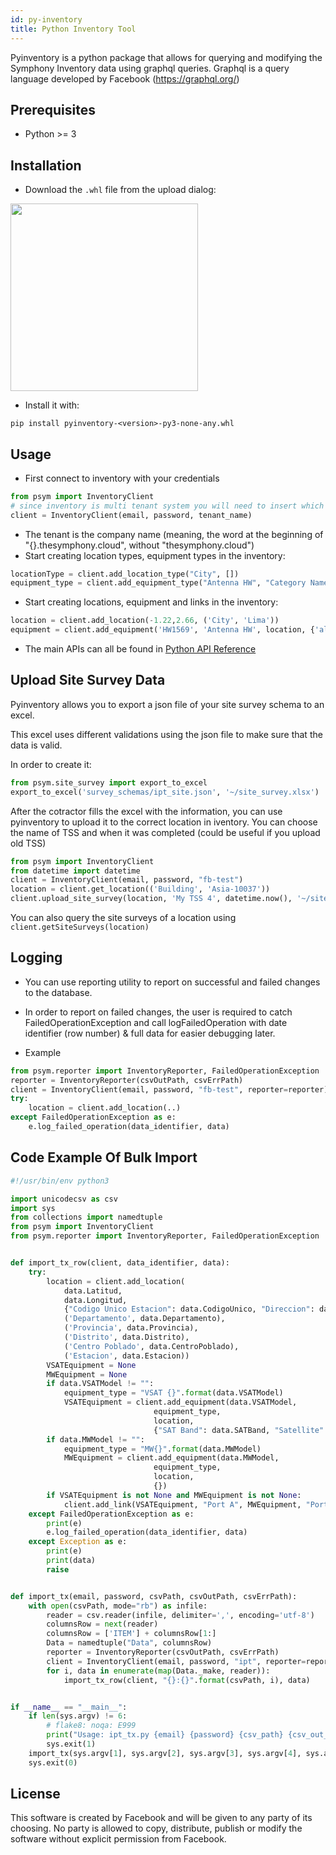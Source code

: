 ```yaml
---
id: py-inventory
title: Python Inventory Tool
---
```


Pyinventory is a python package that allows for querying and modifying the Symphony Inventory
data using graphql queries.
Graphql is a query language developed by Facebook (https://graphql.org/)

## Prerequisites

* Python >= 3

## Installation

* Download the `.whl` file from the upload dialog:

<img src='https://s3.amazonaws.com/purpleheadband.images/wiki/pyinventory_download.png' width=300>


* Install it with:

```
pip install pyinventory-<version>-py3-none-any.whl
```

## Usage

* First connect to inventory with your credentials

```python
from psym import InventoryClient
# since inventory is multi tenant system you will need to insert which partner you connect as
client = InventoryClient(email, password, tenant_name)
```
  * The tenant is the company name (meaning, the word at the beginning of "{}.thesymphony.cloud", without "thesymphony.cloud")
* Start creating location types, equipment types in the inventory:
```python
locationType = client.add_location_type("City", [])
equipment_type = client.add_equipment_type("Antenna HW", "Category Name", [("altitude", "int", None, True)], {}, [])
```
* Start creating locations, equipment and links in the inventory:
```python
location = client.add_location(-1.22,2.66, ('City', 'Lima'))
equipment = client.add_equipment('HW1569', 'Antenna HW', location, {'altitude': 53.5})
```

* The main APIs can all be found in [Python API Reference](../psym/html/index.html)

## Upload Site Survey Data

Pyinventory allows you to export a json file of your site survey schema to an excel.

This excel uses different validations using the json file to make sure that the data is valid.

In order to create it:
```python
from psym.site_survey import export_to_excel
export_to_excel('survey_schemas/ipt_site.json', '~/site_survey.xlsx')
```

After the cotractor fills the excel with the information, you can use pyinventory
to upload it to the correct location in iventory. You can choose the name of TSS and
when it was completed (could be useful if you upload old TSS)
```python
from psym import InventoryClient
from datetime import datetime
client = InventoryClient(email, password, "fb-test")
location = client.get_location(('Building', 'Asia-10037'))
client.upload_site_survey(location, 'My TSS 4', datetime.now(), '~/site_survey.xlsx', 'survey_schemas/ipt_site.json')
```

You can also query the site surveys of a location using `client.getSiteSurveys(location)`

## Logging
* You can use reporting utility to report on successful and failed changes to the database.
* In order to report on failed changes, the user is required to catch FailedOperationException
and call logFailedOperation with date identifier (row number) & full data for
easier debugging later.

* Example
```python
from psym.reporter import InventoryReporter, FailedOperationException
reporter = InventoryReporter(csvOutPath, csvErrPath)
client = InventoryClient(email, password, "fb-test", reporter=reporter)
try:
    location = client.add_location(..)
except FailedOperationException as e:
    e.log_failed_operation(data_identifier, data)
```

## Code Example Of Bulk Import
```python
#!/usr/bin/env python3

import unicodecsv as csv
import sys
from collections import namedtuple
from psym import InventoryClient
from psym.reporter import InventoryReporter, FailedOperationException


def import_tx_row(client, data_identifier, data):
    try:
        location = client.add_location(
            data.Latitud,
            data.Longitud,
            {"Codigo Unico Estacion": data.CodigoUnico, "Direccion": data.DIRECCION},
            ('Departamento', data.Departamento),
            ('Provincia', data.Provincia),
            ('Distrito', data.Distrito),
            ('Centro Poblado', data.CentroPoblado),
            ('Estacion', data.Estacion))
        VSATEquipment = None
        MWEquipment = None
        if data.VSATModel != "":
            equipment_type = "VSAT {}".format(data.VSATModel)
            VSATEquipment = client.add_equipment(data.VSATModel,
                                equipment_type,
                                location,
                                {"SAT Band": data.SATBand, "Satellite": data.Satellite})
        if data.MWModel != "":
            equipment_type = "MW{}".format(data.MWModel)
            MWEquipment = client.add_equipment(data.MWModel,
                                equipment_type,
                                location,
                                {})
        if VSATEquipment is not None and MWEquipment is not None:
            client.add_link(VSATEquipment, "Port A", MWEquipment, "Port A")
    except FailedOperationException as e:
        print(e)
        e.log_failed_operation(data_identifier, data)
    except Exception as e:
        print(e)
        print(data)
        raise


def import_tx(email, password, csvPath, csvOutPath, csvErrPath):
    with open(csvPath, mode="rb") as infile:
        reader = csv.reader(infile, delimiter=',', encoding='utf-8')
        columnsRow = next(reader)
        columnsRow = ['ITEM'] + columnsRow[1:]
        Data = namedtuple("Data", columnsRow)
        reporter = InventoryReporter(csvOutPath, csvErrPath)
        client = InventoryClient(email, password, "ipt", reporter=reporter)
        for i, data in enumerate(map(Data._make, reader)):
            import_tx_row(client, "{}:{}".format(csvPath, i), data)


if __name__ == "__main__":
    if len(sys.argv) != 6:
        # flake8: noqa: E999
        print("Usage: ipt_tx.py {email} {password} {csv_path} {csv_out_path} {csv_err_path}")
        sys.exit(1)
    import_tx(sys.argv[1], sys.argv[2], sys.argv[3], sys.argv[4], sys.argv[5])
    sys.exit(0)

```

## License

This software is created by Facebook and will be given to any party of its choosing.
No party is allowed to copy, distribute, publish or modify the software without explicit
permission from Facebook.
